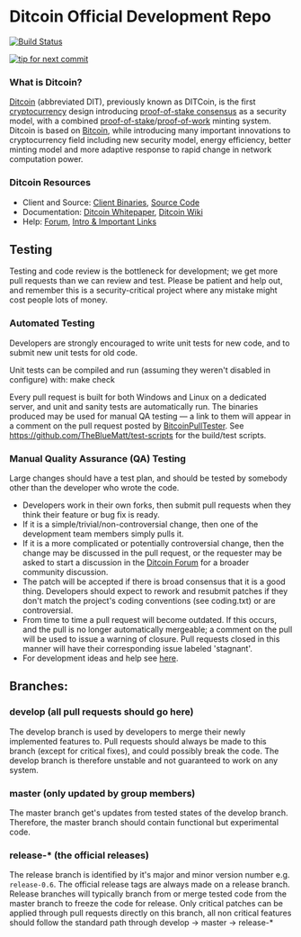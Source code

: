 
Ditcoin Official Development Repo
==================================

[![Build Status](https://travis-ci.org/ditcoin/ditcoin.svg?branch=master)](https://travis-ci.org/ditcoin/ditcoin)

[![tip for next commit](https://peer4commit.com/projects/19.svg)](https://peer4commit.com/projects/19)

### What is Ditcoin?
[Ditcoin](https://ditcoin.net) (abbreviated DIT), previously known as DITCoin, is the first [cryptocurrency](https://en.wikipedia.org/wiki/Cryptocurrency) design introducing [proof-of-stake consensus](https://ditcoin.net/assets/paper/ditcoin-paper.pdf) as a security model, with a combined [proof-of-stake](https://ditcoin.net/assets/paper/ditcoin-paper.pdf)/[proof-of-work](https://en.wikipedia.org/wiki/Proof-of-work_system) minting system. Ditcoin is based on [Bitcoin](https://bitcoin.org), while introducing many important innovations to cryptocurrency field including new security model, energy efficiency, better minting model and more adaptive response to rapid change in network computation power.

### Ditcoin Resources
* Client and Source:
[Client Binaries](https://ditcoin.net/download),
[Source Code](https://github.com/ditcoin/ditcoin)
* Documentation: [Ditcoin Whitepaper](https://ditcoin.net/whitepaper),
[Ditcoin Wiki](https://github.com/ditcoin/ditcoin/wiki)
* Help: 
[Forum](https://talk.ditcoin.net),
[Intro & Important Links](https://talk.ditcoin.net/t/what-is-ditcoin-intro-important-links/2889)

Testing
-------

Testing and code review is the bottleneck for development; we get more pull
requests than we can review and test. Please be patient and help out, and
remember this is a security-critical project where any mistake might cost people
lots of money.

### Automated Testing

Developers are strongly encouraged to write unit tests for new code, and to submit new unit tests for old code.

Unit tests can be compiled and run (assuming they weren't disabled in configure) with:
  make check

Every pull request is built for both Windows and Linux on a dedicated server,
and unit and sanity tests are automatically run. The binaries produced may be
used for manual QA testing — a link to them will appear in a comment on the
pull request posted by [BitcoinPullTester](https://github.com/BitcoinPullTester). See https://github.com/TheBlueMatt/test-scripts
for the build/test scripts.

### Manual Quality Assurance (QA) Testing

Large changes should have a test plan, and should be tested by somebody other
than the developer who wrote the code.

* Developers work in their own forks, then submit pull requests when they think their feature or bug fix is ready.
* If it is a simple/trivial/non-controversial change, then one of the development team members simply pulls it.
* If it is a more complicated or potentially controversial change, then the change may be discussed in the pull request, or the requester may be asked to start a discussion in the [Ditcoin Forum](https://talk.ditcoin.net) for a broader community discussion. 
* The patch will be accepted if there is broad consensus that it is a good thing. Developers should expect to rework and resubmit patches if they don't match the project's coding conventions (see coding.txt) or are controversial.
* From time to time a pull request will become outdated. If this occurs, and the pull is no longer automatically mergeable; a comment on the pull will be used to issue a warning of closure.  Pull requests closed in this manner will have their corresponding issue labeled 'stagnant'.
* For development ideas and help see [here](https://talk.ditcoin.net/c/protocol).

## Branches:

### develop (all pull requests should go here)
The develop branch is used by developers to merge their newly implemented features to.
Pull requests should always be made to this branch (except for critical fixes), and could possibly break the code.
The develop branch is therefore unstable and not guaranteed to work on any system.

### master (only updated by group members)
The master branch get's updates from tested states of the develop branch.
Therefore, the master branch should contain functional but experimental code.

### release-* (the official releases)
The release branch is identified by it's major and minor version number e.g. `release-0.6`.
The official release tags are always made on a release branch.
Release branches will typically branch from or merge tested code from the master branch to freeze the code for release.
Only critical patches can be applied through pull requests directly on this branch, all non critical features should follow the standard path through develop -> master -> release-*
